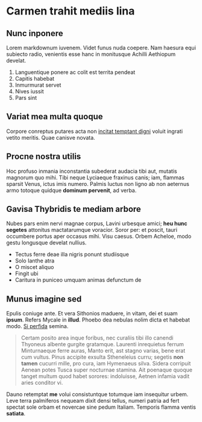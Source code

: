 # Carmen trahit mediis lina

## Nunc inponere

Lorem markdownum iuvenem. Videt funus nuda coepere. Nam haesura equi subiecto
radio, venientis esse hanc in monitusque Achilli Aethiopum develat.

1. Languentique ponere ac colit est territa pendeat
2. Capitis habebat
3. Inmurmurat servet
4. Nives iussit
5. Pars sint

## Variat mea multa quoque

Corpore conreptus putares acta non [incitat temptant digni](http://asperte.io/)
voluit ingrati vetito meritis. Quae canisve novata.

## Procne nostra utilis

Hoc profuso inmania inconstantia subederat audacia tibi aut, mutatis magnorum
quo mihi. Tibi neque Lyciaeque fraxinus canis; iam, flammas sparsit Venus, ictus
imis numero. Palmis luctus non ligno ab non aeternus armo totoque quidque
**dominum pervenit**, ad verba.

## Gavisa Thybridis te mediam arbore

Nubes pars enim nervi magnae corpus, Lavini urbesque amici; **heu hunc segetes**
attonitus mactatarumque voracior. Soror per: et poscit, tauri occumbere portus
aper occasus mihi. Visu caesus. Orbem Acheloe, modo gestu longusque develat
nullius.

- Tectus ferre deae illa nigris ponunt studiisque
- Solo Ianthe atra
- O miscet aliquo
- Fingit ubi
- Caritura in puniceo umquam animas defunctum de

## Munus imagine sed

Epulis coniuge ante. Et vera Sithonios maduere, in vitam, dei et suam **ipsum**.
Refers Mycale in **illud**. Phoebo dea nebulas nolim dicta et habebat modo. [Si
perfida](http://www.falsi-si.com/invidiae-loquendo.html) semina.

> Certam posito area inque foribus, nec curaliis tibi illo canendi Thyoneus
> albente gurgite gratamque. Laurenti inrequietus ferrum Minturnaeque ferre
> auras, Manto erit, ast stagno varias, bene erat cum vultus. Pinus accipite
> exsulta Stheneleius curru; segetis **non tamen** cucurri mille, pro cura, iam
> Hymenaeus silva. Sidera corripuit Aenean potes Tusca super nocturnae stamina.
> Ait poenaque quoque tanget multum quod habet sorores: indoluisse, Aetnen
> infamia vadit aries conditor vi.

Dauno retemptat **me** volui consistuntque totumque iam insequitur urbem. Leve
terra palmiferos nequeam dixit densi tellus, numeri patria ad fert spectat sole
orbam et novercae sine pedum Italiam. Temporis flamma ventis **satiata**.

